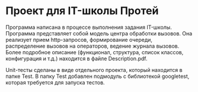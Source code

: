 # Проект для IT-школы Протей

Программа написана в процессе выполнения задания IT-школы. Программа представляет собой модель центра обработки вызовов. Она реализует прием http-запросов, формирование очереди, распределение вызовов на операторов, ведение журнала вызовов. Более подробное описание (функционал, структура, список классов, конфигурация и т.д.) находится в файле Description.pdf.

Unit-тесты сделаны в виде отдельного проекта, который находится в папке Test. В папку Test добавлен подмодуль с библиотекой googletest, которая требуется для запуска тестов.

